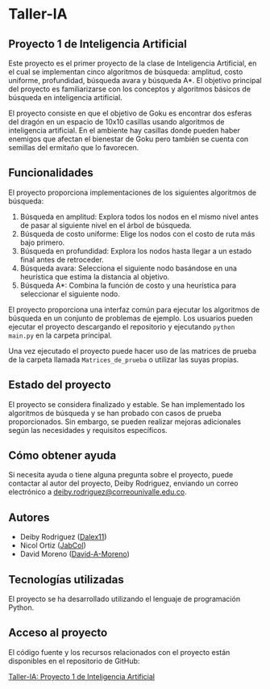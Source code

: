 # Taller-IA
## Proyecto 1 de Inteligencia Artificial

Este proyecto es el primer proyecto de la clase de Inteligencia Artificial, en el cual se implementan cinco algoritmos de búsqueda: amplitud, costo uniforme, profundidad, búsqueda avara y búsqueda A*. El objetivo principal del proyecto es familiarizarse con los conceptos y algoritmos básicos de búsqueda en inteligencia artificial.

El proyecto consiste en que el objetivo de Goku es encontrar dos esferas del dragón en un espacio de 10x10 casillas usando algoritmos de inteligencia artificial. En el ambiente hay casillas donde pueden haber enemigos que afectan el bienestar de Goku pero también se cuenta con semillas del ermitaño que lo favorecen.

## Funcionalidades

El proyecto proporciona implementaciones de los siguientes algoritmos de búsqueda:

1. Búsqueda en amplitud: Explora todos los nodos en el mismo nivel antes de pasar al siguiente nivel en el árbol de búsqueda.
2. Búsqueda de costo uniforme: Elige los nodos con el costo de ruta más bajo primero.
3. Búsqueda en profundidad: Explora los nodos hasta llegar a un estado final antes de retroceder.
4. Búsqueda avara: Selecciona el siguiente nodo basándose en una heurística que estima la distancia al objetivo.
5. Búsqueda A*: Combina la función de costo y una heurística para seleccionar el siguiente nodo.

El proyecto proporciona una interfaz común para ejecutar los algoritmos de búsqueda en un conjunto de problemas de ejemplo. Los usuarios pueden ejecutar el proyecto descargando el repositorio y ejecutando `python main.py` en la carpeta principal.

Una vez ejecutado el proyecto puede hacer uso de las matrices de prueba de la carpeta llamada `Matrices_de_prueba` o utilizar las suyas propias.

## Estado del proyecto

El proyecto se considera finalizado y estable. Se han implementado los algoritmos de búsqueda y se han probado con casos de prueba proporcionados. Sin embargo, se pueden realizar mejoras adicionales según las necesidades y requisitos específicos.

## Cómo obtener ayuda

Si necesita ayuda o tiene alguna pregunta sobre el proyecto, puede contactar al autor del proyecto, Deiby Rodriguez, enviando un correo electrónico a deiby.rodriguez@correounivalle.edu.co.

## Autores

- Deiby Rodriguez ([Dalex11](https://github.com/Dalex11))
- Nicol Ortiz ([JabCol](https://github.com/JabCol))
- David Moreno ([David-A-Moreno](https://github.com/David-A-Moreno))

## Tecnologías utilizadas

El proyecto se ha desarrollado utilizando el lenguaje de programación Python.

## Acceso al proyecto

El código fuente y los recursos relacionados con el proyecto están disponibles en el repositorio de GitHub:

[Taller-IA: Proyecto 1 de Inteligencia Artificial](https://github.com/Dalex11/Taller-IA)